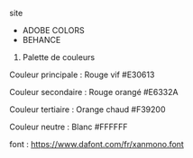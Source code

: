 site 
- ADOBE COLORS
- BEHANCE   


1. Palette de couleurs

Couleur principale : Rouge vif #E30613

Couleur secondaire : Rouge orangé #E6332A

Couleur tertiaire : Orange chaud #F39200

Couleur neutre : Blanc #FFFFFF


font : https://www.dafont.com/fr/xanmono.font